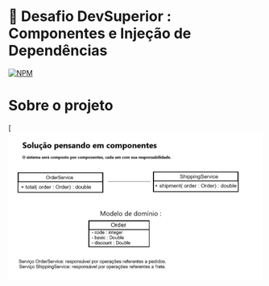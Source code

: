 # 🚀 Desafio DevSuperior : Componentes e Injeção de Dependências
[![NPM](https://img.shields.io/npm/l/react)](https://github.com/pedrohf0001/desafio1/blob/main/LICENSE) 

# Sobre o projeto


[![Modelo Conceitual](https://github.com/pedrohf0001/assets/blob/efdc9642696f5ef043e6abfc9b1ed5e1f354b3c1/Desafio1/Componentes%20e%20inje%C3%A7%C3%A3o%20de%20depend%C3%AAncia.jpg) 

